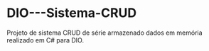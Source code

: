 # DIO---Sistema-CRUD
Projeto de sistema CRUD de série armazenado dados em memória  realizado em C# para DIO.
